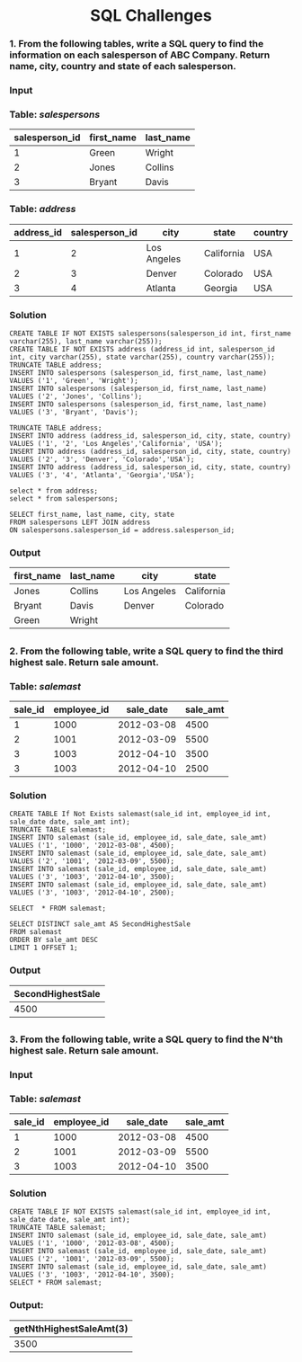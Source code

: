 <h1 align="center">SQL Challenges</h1>

### 1. From the following tables, write a SQL query to find the information on each salesperson of ABC Company. Return name, city, country and state of each salesperson.

### Input

### Table: _salespersons_

|salesperson_id|first_name|last_name|
|--------------|----------|---------|
|             1|Green     |Wright   |
|             2|Jones     |Collins  |
|             3|Bryant    |Davis    |

### Table: _address_

|address_id|salesperson_id|city       |state     |country|
|----------|--------------|-----------|----------|-------|
|         1|             2|Los Angeles|California|USA    |
|         2|             3|Denver     |Colorado  |USA    |
|         3|             4|Atlanta    |Georgia   |USA    |


### Solution

```
CREATE TABLE IF NOT EXISTS salespersons(salesperson_id int, first_name varchar(255), last_name varchar(255));
CREATE TABLE IF NOT EXISTS address (address_id int, salesperson_id  int, city varchar(255), state varchar(255), country varchar(255));
TRUNCATE TABLE address;
INSERT INTO salespersons (salesperson_id, first_name, last_name) VALUES ('1', 'Green', 'Wright');
INSERT INTO salespersons (salesperson_id, first_name, last_name) VALUES ('2', 'Jones', 'Collins');
INSERT INTO salespersons (salesperson_id, first_name, last_name) VALUES ('3', 'Bryant', 'Davis');

TRUNCATE TABLE address;
INSERT INTO address (address_id, salesperson_id, city, state, country) VALUES ('1', '2', 'Los Angeles','California', 'USA');
INSERT INTO address (address_id, salesperson_id, city, state, country) VALUES ('2', '3', 'Denver', 'Colorado','USA');
INSERT INTO address (address_id, salesperson_id, city, state, country) VALUES ('3', '4', 'Atlanta', 'Georgia','USA');

select * from address;
select * from salespersons;

SELECT first_name, last_name, city, state 
FROM salespersons LEFT JOIN address
ON salespersons.salesperson_id = address.salesperson_id;

```

### Output

|first_name|last_name|city       |state     |
|----------|---------|-----------|----------|
|Jones     |Collins  |Los Angeles|California|
|Bryant    |Davis    |Denver     |Colorado  |
|Green     |Wright   |           |          |

##

### 2. From the following table, write a SQL query to find the third highest sale. Return sale amount.

### Table: _salemast_

|sale_id|employee_id|sale_date |sale_amt|
|-------|-----------|----------|--------|
|      1|       1000|2012-03-08|    4500|
|      2|       1001|2012-03-09|    5500|
|      3|       1003|2012-04-10|    3500|
|      3|       1003|2012-04-10|    2500|

### Solution

```
CREATE TABLE If Not Exists salemast(sale_id int, employee_id int, sale_date date, sale_amt int);
TRUNCATE TABLE salemast;
INSERT INTO salemast (sale_id, employee_id, sale_date, sale_amt) VALUES ('1', '1000', '2012-03-08', 4500);
INSERT INTO salemast (sale_id, employee_id, sale_date, sale_amt) VALUES ('2', '1001', '2012-03-09', 5500);
INSERT INTO salemast (sale_id, employee_id, sale_date, sale_amt) VALUES ('3', '1003', '2012-04-10', 3500); 
INSERT INTO salemast (sale_id, employee_id, sale_date, sale_amt) VALUES ('3', '1003', '2012-04-10', 2500); 

SELECT  * FROM salemast;

SELECT DISTINCT sale_amt AS SecondHighestSale
FROM salemast
ORDER BY sale_amt DESC
LIMIT 1 OFFSET 1;
```

### Output

|SecondHighestSale|
|-----------------|
|             4500|

##

### 3.  From the following table, write a SQL query to find the N^th highest sale. Return sale amount.

### Input

### Table: _salemast_

|sale_id|employee_id|sale_date |sale_amt|
|-------|-----------|----------|--------|
|      1|       1000|2012-03-08|    4500|
|      2|       1001|2012-03-09|    5500|
|      3|       1003|2012-04-10|    3500|

### Solution
```
CREATE TABLE IF NOT EXISTS salemast(sale_id int, employee_id int, sale_date date, sale_amt int);
TRUNCATE TABLE salemast;
INSERT INTO salemast (sale_id, employee_id, sale_date, sale_amt) VALUES ('1', '1000', '2012-03-08', 4500);
INSERT INTO salemast (sale_id, employee_id, sale_date, sale_amt) VALUES ('2', '1001', '2012-03-09', 5500);
INSERT INTO salemast (sale_id, employee_id, sale_date, sale_amt) VALUES ('3', '1003', '2012-04-10', 3500); 
SELECT * FROM salemast;
```


### Output:

|getNthHighestSaleAmt(3)|
|-----------------------|
|                   3500|

## 
